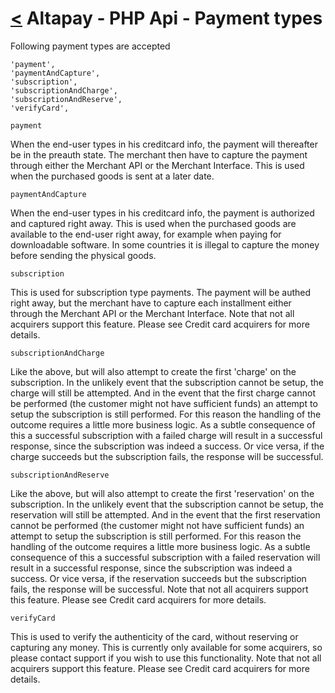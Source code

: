 [<](../index.md) Altapay - PHP Api - Payment types
==================================================

Following payment types are accepted

```
'payment',
'paymentAndCapture',
'subscription',
'subscriptionAndCharge',
'subscriptionAndReserve',
'verifyCard',
```

`payment`

When the end-user types in his creditcard info, the payment will thereafter be in the preauth state. The merchant then have to capture the payment through either the Merchant API or the Merchant Interface. This is used when the purchased goods is sent at a later date.

`paymentAndCapture`

When the end-user types in his creditcard info, the payment is authorized and captured right away. This is used when the purchased goods are available to the end-user right away, for example when paying for downloadable software. In some countries it is illegal to capture the money before sending the physical goods.

`subscription`

This is used for subscription type payments. The payment will be authed right away, but the merchant have to capture each installment either through the Merchant API or the Merchant Interface.
Note that not all acquirers support this feature. Please see Credit card acquirers for more details.

`subscriptionAndCharge`

Like the above, but will also attempt to create the first 'charge' on the subscription. In the unlikely event that the subscription cannot be setup, the charge will still be attempted. And in the event that the first charge cannot be performed (the customer might not have sufficient funds) an attempt to setup the subscription is still performed. For this reason the handling of the outcome requires a little more business logic. As a subtle consequence of this a successful subscription with a failed charge will result in a successful response, since the subscription was indeed a success. Or vice versa, if the charge succeeds but the subscription fails, the response will be successful.

`subscriptionAndReserve`

Like the above, but will also attempt to create the first 'reservation' on the subscription. In the unlikely event that the subscription cannot be setup, the reservation will still be attempted. And in the event that the first reservation cannot be performed (the customer might not have sufficient funds) an attempt to setup the subscription is still performed. For this reason the handling of the outcome requires a little more business logic. As a subtle consequence of this a successful subscription with a failed reservation will result in a successful response, since the subscription was indeed a success. Or vice versa, if the reservation succeeds but the subscription fails, the response will be successful.
Note that not all acquirers support this feature. Please see Credit card acquirers for more details.

`verifyCard`

This is used to verify the authenticity of the card, without reserving or capturing any money. This is currently only available for some acquirers, so please contact support if you wish to use this functionality.
Note that not all acquirers support this feature. Please see Credit card acquirers for more details.

